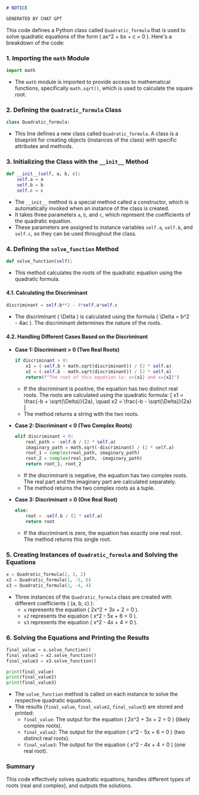 ```markdown
# NOTICE

GENERATED BY CHAT GPT
```

This code defines a Python class called `Quadratic_formula` that is used to solve quadratic equations of the form \( ax^2 + bx + c = 0 \). Here's a breakdown of the code:

### 1. Importing the `math` Module
```python
import math
```
- The `math` module is imported to provide access to mathematical functions, specifically `math.sqrt()`, which is used to calculate the square root.

### 2. Defining the `Quadratic_formula` Class
```python
class Quadratic_formula:
```
- This line defines a new class called `Quadratic_formula`. A class is a blueprint for creating objects (instances of the class) with specific attributes and methods.

### 3. Initializing the Class with the `__init__` Method
```python
def __init__(self, a, b, c):
    self.a = a
    self.b = b
    self.c = c
```
- The `__init__` method is a special method called a constructor, which is automatically invoked when an instance of the class is created.
- It takes three parameters `a`, `b`, and `c`, which represent the coefficients of the quadratic equation.
- These parameters are assigned to instance variables `self.a`, `self.b`, and `self.c`, so they can be used throughout the class.

### 4. Defining the `solve_function` Method
```python
def solve_function(self):
```
- This method calculates the roots of the quadratic equation using the quadratic formula.

#### 4.1. Calculating the Discriminant
```python
discriminant = self.b**2 - 4*self.a*self.c
```
- The discriminant \( \Delta \) is calculated using the formula \( \Delta = b^2 - 4ac \). The discriminant determines the nature of the roots.

#### 4.2. Handling Different Cases Based on the Discriminant
- **Case 1: Discriminant > 0 (Two Real Roots)**
  ```python
  if discriminant > 0:
      x1 = (-self.b + math.sqrt(discriminant)) / (2 * self.a)
      x2 = (-self.b - math.sqrt(discriminant)) / (2 * self.a)
      return(f"The root of this equation is: x={x1} and x={x2}")
  ```
  - If the discriminant is positive, the equation has two distinct real roots. The roots are calculated using the quadratic formula:
    \[
    x1 = \frac{-b + \sqrt{\Delta}}{2a}, \quad x2 = \frac{-b - \sqrt{\Delta}}{2a}
    \]
  - The method returns a string with the two roots.

- **Case 2: Discriminant < 0 (Two Complex Roots)**
  ```python
  elif discriminant < 0:
      real_path = -self.b / (2 * self.a)
      imaginary_path = math.sqrt(-discriminant) / (2 * self.a)
      root_1 = complex(real_path, imaginary_path)
      root_2 = complex(real_path, -imaginary_path)
      return root_1, root_2
  ```
  - If the discriminant is negative, the equation has two complex roots. The real part and the imaginary part are calculated separately.
  - The method returns the two complex roots as a tuple.

- **Case 3: Discriminant = 0 (One Real Root)**
  ```python
  else: 
      root = -self.b / (2 * self.a)
      return root
  ```
  - If the discriminant is zero, the equation has exactly one real root. The method returns this single root.

### 5. Creating Instances of `Quadratic_formula` and Solving the Equations
```python
x = Quadratic_formula(2, 3, 2)
x2 = Quadratic_formula(1, -5, 6)
x3 = Quadratic_formula(1, -4, 4)
```
- Three instances of the `Quadratic_formula` class are created with different coefficients \( (a, b, c) \):
  - `x` represents the equation \( 2x^2 + 3x + 2 = 0 \).
  - `x2` represents the equation \( x^2 - 5x + 6 = 0 \).
  - `x3` represents the equation \( x^2 - 4x + 4 = 0 \).

### 6. Solving the Equations and Printing the Results
```python
final_value = x.solve_function()
final_value2 = x2.solve_function()
final_value3 = x3.solve_function()

print(final_value)
print(final_value2)
print(final_value3)
```
- The `solve_function` method is called on each instance to solve the respective quadratic equations.
- The results (`final_value`, `final_value2`, `final_value3`) are stored and printed:
  - `final_value`: The output for the equation \( 2x^2 + 3x + 2 = 0 \) (likely complex roots).
  - `final_value2`: The output for the equation \( x^2 - 5x + 6 = 0 \) (two distinct real roots).
  - `final_value3`: The output for the equation \( x^2 - 4x + 4 = 0 \) (one real root).

### Summary
This code effectively solves quadratic equations, handles different types of roots (real and complex), and outputs the solutions.